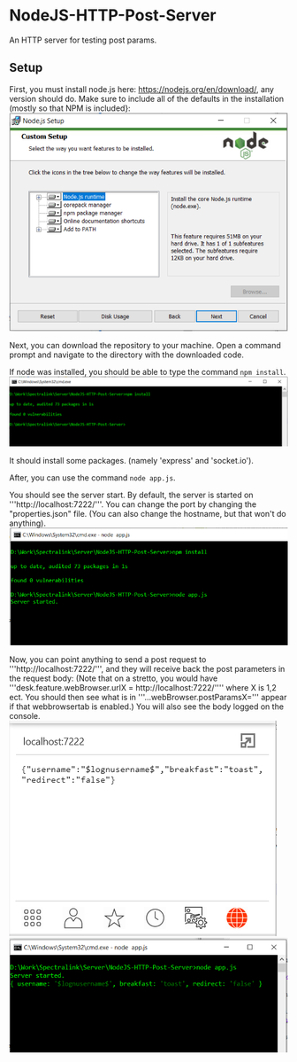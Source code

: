 # NodeJS-HTTP-Post-Server
 An HTTP server for testing post params.
 
## Setup
First, you must install node.js here: https://nodejs.org/en/download/, any version should do.
Make sure to include all of the defaults in the installation (mostly so that NPM is included}:
![Include NPM](images/NPM.PNG)

Next, you can download the repository to your machine. Open a command prompt and navigate to the directory with the downloaded code.

If node was installed, you should be able to type the command ```npm install```.
![Open CMD](images/CMD.PNG)

It should install some packages. (namely 'express' and 'socket.io').

After, you can use the command ```node app.js```. 

You should see the server start. By default, the server is started on '''http://localhost:7222/'''.
You can change the port by changing the "properties.json" file. (You can also change the hostname, but that won't do anything).
![Server Started](images/Server.PNG)


Now, you can point anything to send a post request to '''http://localhost:7222/''', and they will receive back the post parameters in the request body:
(Note that on a stretto, you would have '''desk.feature.webBrowser.urlX = http://localhost:7222/'''' where X is 1,2 ect. You should then see what is in '''...webBrowser.postParamsX=''' appear if that webbrowsertab is enabled.)
You will also see the body logged on the console.
![Bria](images/Result.PNG)
![Console](images/console.PNG)